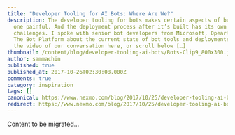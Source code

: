 ```yaml
---
title: "Developer Tooling for AI Bots: Where Are We?"
description: The developer tooling for bots makes certain aspects of building
  one painful. And the deployment process after it’s built has its own
  challenges. I spoke with senior bot developers from Microsoft, Opearlo, and
  The Bot Platform about the current state of bot tools and deployments. Watch
  the video of our conversation here, or scroll below […]
thumbnail: /content/blog/developer-tooling-ai-bots/Bots-Clip9_800x300.jpg
author: sammachin
published: true
published_at: 2017-10-26T02:30:08.000Z
comments: true
category: inspiration
tags: []
canonical: https://www.nexmo.com/blog/2017/10/25/developer-tooling-ai-bots
redirect: https://www.nexmo.com/blog/2017/10/25/developer-tooling-ai-bots
---
```


Content to be migrated...

